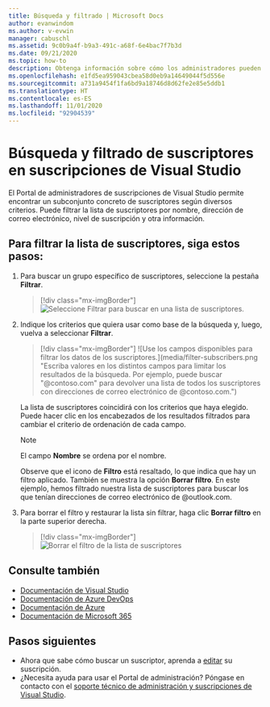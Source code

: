 ```yaml
---
title: Búsqueda y filtrado | Microsoft Docs
author: evanwindom
ms.author: v-evwin
manager: cabuschl
ms.assetid: 9c0b9a4f-b9a3-491c-a68f-6e4bac7f7b3d
ms.date: 09/21/2020
ms.topic: how-to
description: Obtenga información sobre cómo los administradores pueden encontrar suscriptores o grupos individuales en el portal de administración.
ms.openlocfilehash: e1fd5ea959043cbea58d0eb9a14649044f5d556e
ms.sourcegitcommit: a731a9454f1fa6bd9a18746d8d62fe2e85e5ddb1
ms.translationtype: HT
ms.contentlocale: es-ES
ms.lasthandoff: 11/01/2020
ms.locfileid: "92904539"
---
```

# <a name="search-and-filter-subscribers-in-visual-studio-subscriptions"></a>Búsqueda y filtrado de suscriptores en suscripciones de Visual Studio
El Portal de administradores de suscripciones de Visual Studio permite encontrar un subconjunto concreto de suscriptores según diversos criterios. Puede filtrar la lista de suscriptores por nombre, dirección de correo electrónico, nivel de suscripción y otra información.

## <a name="to-filter-the-subscriber-list"></a>Para filtrar la lista de suscriptores, siga estos pasos:
1. Para buscar un grupo específico de suscriptores, seleccione la pestaña **Filtrar**.
   > [!div class="mx-imgBorder"]
   > ![Seleccione Filtrar para buscar en una lista de suscriptores.](_img/search-filter/filter-list.png "Haga clic en Filtro para especificar los criterios para limitar las suscripciones que se muestran.")

2. Indique los criterios que quiera usar como base de la búsqueda y, luego, vuelva a seleccionar **Filtrar**.
   > [!div class="mx-imgBorder"]
   > ![Use los campos disponibles para filtrar los datos de los suscriptores.](media/filter-subscribers.png "Escriba valores en los distintos campos para limitar los resultados de la búsqueda. Por ejemplo, puede buscar "@contoso.com" para devolver una lista de todos los suscriptores con direcciones de correo electrónico de @contoso.com.")

   La lista de suscriptores coincidirá con los criterios que haya elegido.  Puede hacer clic en los encabezados de los resultados filtrados para cambiar el criterio de ordenación de cada campo.  
   > [!NOTE]
   > El campo **Nombre** se ordena por el nombre.

   Observe que el icono de **Filtro** está resaltado, lo que indica que hay un filtro aplicado.  También se muestra la opción **Borrar filtro**. En este ejemplo, hemos filtrado nuestra lista de suscriptores para buscar los que tenían direcciones de correo electrónico de @outlook.com. 

3. Para borrar el filtro y restaurar la lista sin filtrar, haga clic **Borrar filtro** en la parte superior derecha. 
   > [!div class="mx-imgBorder"]
   > ![Borrar el filtro de la lista de suscriptores](_img/search-filter/clear-filter.png "Haga clic en Borrar filtro para quitar el filtro y reanudar la visualización de todas las suscripciones asignadas.")


## <a name="see-also"></a>Consulte también
- [Documentación de Visual Studio](/visualstudio/)
- [Documentación de Azure DevOps](/azure/devops/)
- [Documentación de Azure](/azure/)
- [Documentación de Microsoft 365](/microsoft-365/)


## <a name="next-steps"></a>Pasos siguientes
- Ahora que sabe cómo buscar un suscriptor, aprenda a [editar](edit-license.md) su suscripción.
- ¿Necesita ayuda para usar el Portal de administración?  Póngase en contacto con el [soporte técnico de administración y suscripciones de Visual Studio](https://visualstudio.microsoft.com/support/support-overview-vs).